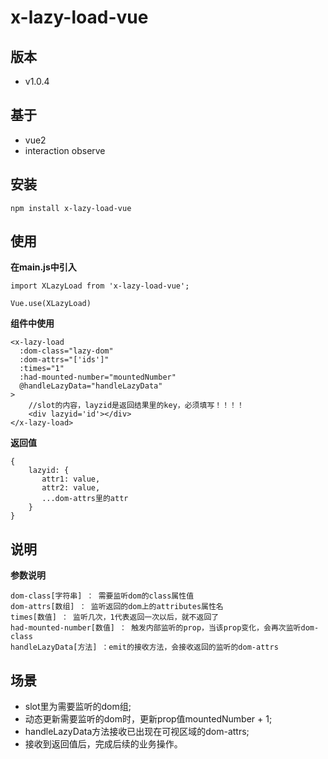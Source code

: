 # x-lazy-load-vue

## 版本
- v1.0.4

## 基于
- vue2
- interaction observe

## 安装

````
npm install x-lazy-load-vue
````

## 使用
**在main.js中引入**
````
import XLazyLoad from 'x-lazy-load-vue';

Vue.use(XLazyLoad)
````

**组件中使用**

````
<x-lazy-load
  :dom-class="lazy-dom"
  :dom-attrs="['ids']"
  :times="1"
  :had-mounted-number="mountedNumber"
  @handleLazyData="handleLazyData"
>
    //slot的内容，layzid是返回结果里的key，必须填写！！！！
    <div lazyid='id'></div>
</x-lazy-load>
````

**返回值**

````
{
    lazyid: {
       attr1: value,
       attr2: value,
       ...dom-attrs里的attr
    }
}
````

## 说明
**参数说明**
````
dom-class[字符串] ： 需要监听dom的class属性值
dom-attrs[数组] ： 监听返回的dom上的attributes属性名
times[数值] ： 监听几次，1代表返回一次以后，就不返回了
had-mounted-number[数值] ： 触发内部监听的prop，当该prop变化，会再次监听dom-class
handleLazyData[方法] ：emit的接收方法，会接收返回的监听的dom-attrs
````

## 场景

- slot里为需要监听的dom组;
- 动态更新需要监听的dom时，更新prop值mountedNumber + 1;
- handleLazyData方法接收已出现在可视区域的dom-attrs;
- 接收到返回值后，完成后续的业务操作。




